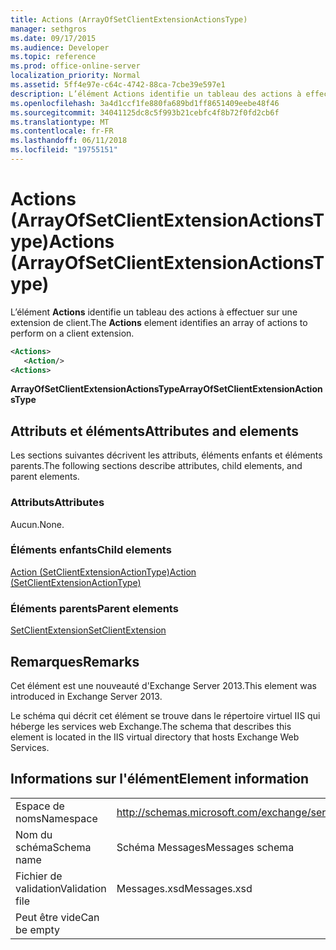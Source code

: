 ```yaml
---
title: Actions (ArrayOfSetClientExtensionActionsType)
manager: sethgros
ms.date: 09/17/2015
ms.audience: Developer
ms.topic: reference
ms.prod: office-online-server
localization_priority: Normal
ms.assetid: 5ff4e97e-c64c-4742-88ca-7cbe39e597e1
description: L’élément Actions identifie un tableau des actions à effectuer sur une extension de client.
ms.openlocfilehash: 3a4d1ccf1fe880fa689bd1ff8651409eebe48f46
ms.sourcegitcommit: 34041125dc8c5f993b21cebfc4f8b72f0fd2cb6f
ms.translationtype: MT
ms.contentlocale: fr-FR
ms.lasthandoff: 06/11/2018
ms.locfileid: "19755151"
---
```

# <a name="actions-arrayofsetclientextensionactionstype"></a><span data-ttu-id="87955-103">Actions (ArrayOfSetClientExtensionActionsType)</span><span class="sxs-lookup"><span data-stu-id="87955-103">Actions (ArrayOfSetClientExtensionActionsType)</span></span>

<span data-ttu-id="87955-104">L’élément **Actions** identifie un tableau des actions à effectuer sur une extension de client.</span><span class="sxs-lookup"><span data-stu-id="87955-104">The **Actions** element identifies an array of actions to perform on a client extension.</span></span> 
  
```XML
<Actions>
   <Action/>
<Actions>
```

 <span data-ttu-id="87955-105">**ArrayOfSetClientExtensionActionsType**</span><span class="sxs-lookup"><span data-stu-id="87955-105">**ArrayOfSetClientExtensionActionsType**</span></span>
## <a name="attributes-and-elements"></a><span data-ttu-id="87955-106">Attributs et éléments</span><span class="sxs-lookup"><span data-stu-id="87955-106">Attributes and elements</span></span>

<span data-ttu-id="87955-107">Les sections suivantes décrivent les attributs, éléments enfants et éléments parents.</span><span class="sxs-lookup"><span data-stu-id="87955-107">The following sections describe attributes, child elements, and parent elements.</span></span>
  
### <a name="attributes"></a><span data-ttu-id="87955-108">Attributs</span><span class="sxs-lookup"><span data-stu-id="87955-108">Attributes</span></span>

<span data-ttu-id="87955-109">Aucun.</span><span class="sxs-lookup"><span data-stu-id="87955-109">None.</span></span>
  
### <a name="child-elements"></a><span data-ttu-id="87955-110">Éléments enfants</span><span class="sxs-lookup"><span data-stu-id="87955-110">Child elements</span></span>

[<span data-ttu-id="87955-111">Action (SetClientExtensionActionType)</span><span class="sxs-lookup"><span data-stu-id="87955-111">Action (SetClientExtensionActionType)</span></span>](action-setclientextensionactiontype.md)
  
### <a name="parent-elements"></a><span data-ttu-id="87955-112">Éléments parents</span><span class="sxs-lookup"><span data-stu-id="87955-112">Parent elements</span></span>

[<span data-ttu-id="87955-113">SetClientExtension</span><span class="sxs-lookup"><span data-stu-id="87955-113">SetClientExtension</span></span>](setclientextension.md)
  
## <a name="remarks"></a><span data-ttu-id="87955-114">Remarques</span><span class="sxs-lookup"><span data-stu-id="87955-114">Remarks</span></span>

<span data-ttu-id="87955-115">Cet élément est une nouveauté d'Exchange Server 2013.</span><span class="sxs-lookup"><span data-stu-id="87955-115">This element was introduced in Exchange Server 2013.</span></span>
  
<span data-ttu-id="87955-116">Le schéma qui décrit cet élément se trouve dans le répertoire virtuel IIS qui héberge les services web Exchange.</span><span class="sxs-lookup"><span data-stu-id="87955-116">The schema that describes this element is located in the IIS virtual directory that hosts Exchange Web Services.</span></span>
  
## <a name="element-information"></a><span data-ttu-id="87955-117">Informations sur l'élément</span><span class="sxs-lookup"><span data-stu-id="87955-117">Element information</span></span>

|||
|:-----|:-----|
|<span data-ttu-id="87955-118">Espace de noms</span><span class="sxs-lookup"><span data-stu-id="87955-118">Namespace</span></span>  <br/> |http://schemas.microsoft.com/exchange/services/2006/messages  <br/> |
|<span data-ttu-id="87955-119">Nom du schéma</span><span class="sxs-lookup"><span data-stu-id="87955-119">Schema name</span></span>  <br/> |<span data-ttu-id="87955-120">Schéma Messages</span><span class="sxs-lookup"><span data-stu-id="87955-120">Messages schema</span></span>  <br/> |
|<span data-ttu-id="87955-121">Fichier de validation</span><span class="sxs-lookup"><span data-stu-id="87955-121">Validation file</span></span>  <br/> |<span data-ttu-id="87955-122">Messages.xsd</span><span class="sxs-lookup"><span data-stu-id="87955-122">Messages.xsd</span></span>  <br/> |
|<span data-ttu-id="87955-123">Peut être vide</span><span class="sxs-lookup"><span data-stu-id="87955-123">Can be empty</span></span>  <br/> ||
   

